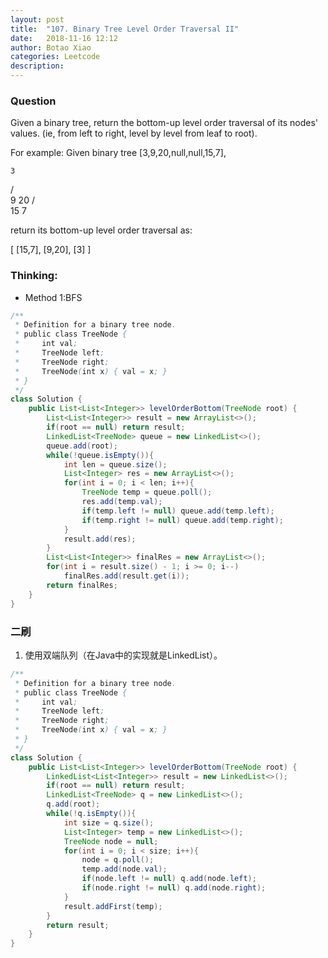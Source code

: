 ```yaml
---
layout: post
title:  "107. Binary Tree Level Order Traversal II"
date:   2018-11-16 12:12
author: Botao Xiao
categories: Leetcode
description:
---
```

### Question
Given a binary tree, return the bottom-up level order traversal of its nodes' values. (ie, from left to right, level by level from leaf to root).

For example:
Given binary tree [3,9,20,null,null,15,7],

    3
   / \
  9  20
    /  \
   15   7

return its bottom-up level order traversal as:

[
  [15,7],
  [9,20],
  [3]
]


### Thinking:
* Method 1:BFS

```Java
/**
 * Definition for a binary tree node.
 * public class TreeNode {
 *     int val;
 *     TreeNode left;
 *     TreeNode right;
 *     TreeNode(int x) { val = x; }
 * }
 */
class Solution {
    public List<List<Integer>> levelOrderBottom(TreeNode root) {
        List<List<Integer>> result = new ArrayList<>();
        if(root == null) return result;
        LinkedList<TreeNode> queue = new LinkedList<>();
        queue.add(root);
        while(!queue.isEmpty()){
            int len = queue.size();
            List<Integer> res = new ArrayList<>();
            for(int i = 0; i < len; i++){
                TreeNode temp = queue.poll();
                res.add(temp.val);
                if(temp.left != null) queue.add(temp.left);
                if(temp.right != null) queue.add(temp.right);
            }
            result.add(res);
        }
        List<List<Integer>> finalRes = new ArrayList<>();
        for(int i = result.size() - 1; i >= 0; i--)
            finalRes.add(result.get(i));
        return finalRes;
    }
}
```

### 二刷
1. 使用双端队列（在Java中的实现就是LinkedList）。
```Java
/**
 * Definition for a binary tree node.
 * public class TreeNode {
 *     int val;
 *     TreeNode left;
 *     TreeNode right;
 *     TreeNode(int x) { val = x; }
 * }
 */
class Solution {
    public List<List<Integer>> levelOrderBottom(TreeNode root) {
        LinkedList<List<Integer>> result = new LinkedList<>();
        if(root == null) return result;
        LinkedList<TreeNode> q = new LinkedList<>();
        q.add(root);
        while(!q.isEmpty()){
            int size = q.size();
            List<Integer> temp = new LinkedList<>();
            TreeNode node = null;
            for(int i = 0; i < size; i++){
                node = q.poll();
                temp.add(node.val);
                if(node.left != null) q.add(node.left);
                if(node.right != null) q.add(node.right);
            }
            result.addFirst(temp);
        }
        return result;
    }
}
```